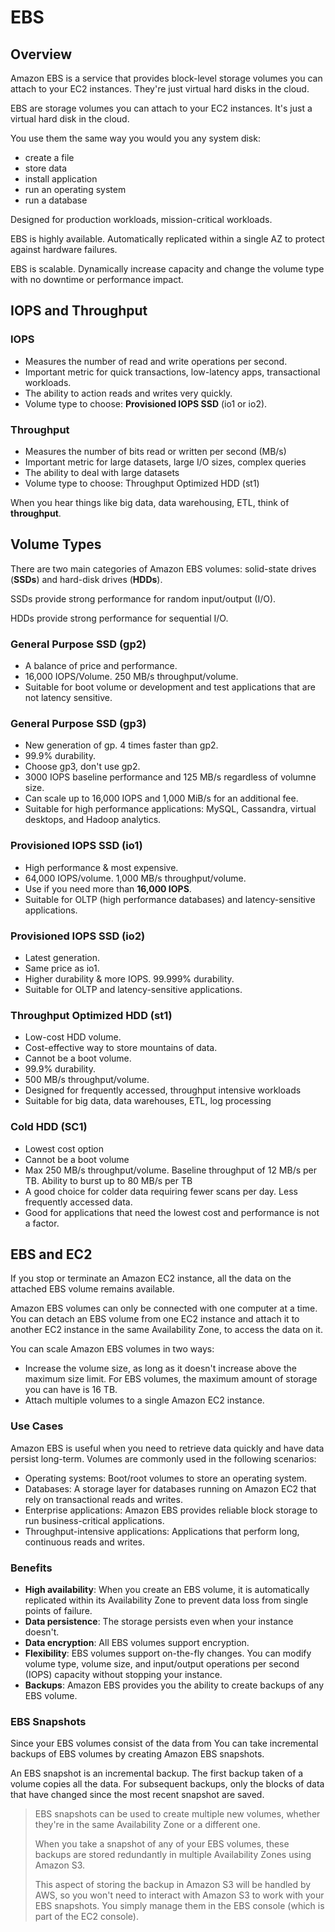 # EBS

## Overview

Amazon EBS is a service that provides block-level storage volumes you can attach to your EC2 instances. They're just virtual hard disks in the cloud.

EBS are storage volumes you can attach to your EC2 instances. It's just a virtual hard disk in the cloud.

You use them the same way you would you any system disk:
- create a file
- store data
- install application
- run an operating system
- run a database

Designed for production workloads, mission-critical workloads.

EBS is highly available. Automatically replicated within a single AZ to protect against hardware failures.

EBS is scalable. Dynamically increase capacity and change the volume type with no downtime or performance impact.

## IOPS and Throughput

### IOPS

- Measures the number of read and write operations per second.
- Important metric for quick transactions, low-latency apps, transactional workloads.
- The ability to action reads and writes very quickly.
- Volume type to choose: **Provisioned IOPS SSD** (io1 or io2).

### Throughput

- Measures the number of bits read or written per second (MB/s)
- Important metric for large datasets, large I/O sizes, complex queries
- The ability to deal with large datasets
- Volume type to choose: Throughput Optimized HDD (st1)

When you hear things like big data, data warehousing, ETL, think of **throughput**.


## Volume Types

There are two main categories of Amazon EBS volumes: solid-state drives (**SSDs**) and hard-disk drives (**HDDs**). 

SSDs provide strong performance for random input/output (I/O).

HDDs provide strong performance for sequential I/O.

### General Purpose SSD (gp2)

- A balance of price and performance.
- 16,000 IOPS/Volume. 250 MB/s throughput/volume.
- Suitable for boot volume or development and test applications that are not latency sensitive.


### General Purpose SSD (gp3)

- New generation of gp. 4 times faster than gp2.
- 99.9% durability.
- Choose gp3, don't use gp2.
- 3000 IOPS baseline performance and 125 MB/s regardless of volumne size.
- Can scale up to 16,000 IOPS and 1,000 MiB/s for an additional fee.
- Suitable for high performance applications: MySQL, Cassandra, virtual desktops, and Hadoop analytics.


### Provisioned IOPS SSD (io1)

- High performance & most expensive.
- 64,000 IOPS/volume. 1,000 MB/s throughput/volume.
- Use if you need more than **16,000 IOPS**.
- Suitable for OLTP (high performance databases) and latency-sensitive applications.


### Provisioned IOPS SSD (io2)

- Latest generation.
- Same price as io1.
- Higher durability & more IOPS. 99.999% durability.
- Suitable for OLTP and latency-sensitive applications.


### Throughput Optimized HDD (st1)

- Low-cost HDD volume.
- Cost-effective way to store mountains of data.
- Cannot be a boot volume.
- 99.9% durability.
- 500 MB/s throughput/volume.
- Designed for frequently accessed, throughput intensive workloads
- Suitable for big data, data warehouses, ETL, log processing

### Cold HDD (SC1)

- Lowest cost option
- Cannot be a boot volume
- Max 250 MB/s throughput/volume. Baseline throughput of 12 MB/s per TB. Ability to burst up to 80 MB/s per TB
- A good choice for colder data requiring fewer scans per day. Less frequently accessed data.
- Good for applications that need the lowest cost and performance is not a factor.


## EBS and EC2

If you stop or terminate an Amazon EC2 instance, all the data on the attached EBS volume remains available.

Amazon EBS volumes can only be connected with one computer at a time. You can detach an EBS volume from one EC2 instance and attach it to another EC2 instance in the same Availability Zone, to access the data on it.

You can scale Amazon EBS volumes in two ways:
- Increase the volume size, as long as it doesn't increase above the maximum size limit. For EBS volumes, the maximum amount of storage you can have is 16 TB.
- Attach multiple volumes to a single Amazon EC2 instance.


### Use Cases

Amazon EBS is useful when you need to retrieve data quickly and have data persist long-term. Volumes are commonly used in the following scenarios:

- Operating systems: Boot/root volumes to store an operating system.
- Databases: A storage layer for databases running on Amazon EC2 that rely on transactional reads and writes.
- Enterprise applications: Amazon EBS provides reliable block storage to run business-critical applications.
- Throughput-intensive applications: Applications that perform long, continuous reads and writes.


### Benefits

- **High availability**: When you create an EBS volume, it is automatically replicated within its Availability Zone to prevent data loss from single points of failure.
- **Data persistence**: The storage persists even when your instance doesn't.
- **Data encryption**: All EBS volumes support encryption.
- **Flexibility**: EBS volumes support on-the-fly changes. You can modify volume type, volume size, and input/output operations per second (IOPS) capacity without stopping your instance.
- **Backups**: Amazon EBS provides you the ability to create backups of any EBS volume.


### EBS Snapshots

Since your EBS volumes consist of the data from You can take incremental backups of EBS volumes by creating Amazon EBS snapshots.

An EBS snapshot is an incremental backup. The first backup taken of a volume copies all the data. For subsequent backups, only the blocks of data that have changed since the most recent snapshot are saved. 

> EBS snapshots can be used to create multiple new volumes, whether they're in the same Availability Zone or a different one.
> 
> When you take a snapshot of any of your EBS volumes, these backups are stored redundantly in multiple Availability Zones using Amazon S3.
> 
> This aspect of storing the backup in Amazon S3 will be handled by AWS, so you won't need to interact with Amazon S3 to work with your EBS snapshots. You simply manage them in the EBS console (which is part of the EC2 console).
